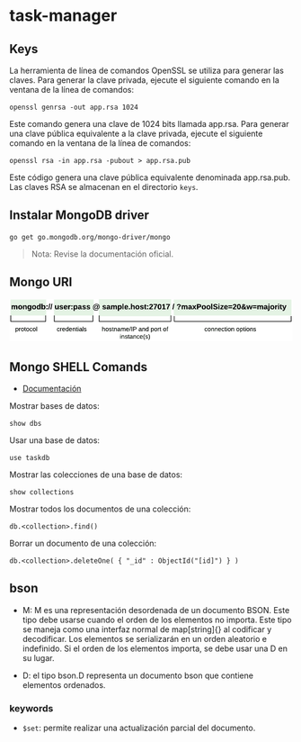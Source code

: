 # task-manager

## Keys

La herramienta de línea de comandos OpenSSL se utiliza para generar las claves.
Para generar la clave privada, ejecute el siguiente comando en la ventana de la
línea de comandos:

```console
openssl genrsa -out app.rsa 1024
```

Este comando genera una clave de 1024 bits llamada app.rsa. Para generar una
clave pública equivalente a la clave privada, ejecute el siguiente comando en la
ventana de la línea de comandos:

```console
openssl rsa -in app.rsa -pubout > app.rsa.pub
```

Este código genera una clave pública equivalente denominada app.rsa.pub. Las
claves RSA se almacenan en el directorio `keys`.

## Instalar MongoDB driver

```console
go get go.mongodb.org/mongo-driver/mongo
```

> Nota: Revise la documentación oficial.

## Mongo URI

![connection uri parts](connection_uri_parts.png)

## Mongo SHELL Comands

- [Documentación](https://www.mongodb.com/docs/manual/reference/mongo-shell/)

Mostrar bases de datos:

```console
show dbs
```

Usar una base de datos:

```console
use taskdb
```

Mostrar las colecciones de una base de datos:

```console
show collections
```

Mostrar todos los documentos de una colección:

```console
db.<collection>.find()
```

Borrar un documento de una colección:

```console
db.<collection>.deleteOne( { "_id" : ObjectId("[id]") } )
```

## bson

- M: M es una representación desordenada de un documento BSON. Este tipo debe
  usarse cuando el orden de los elementos no importa. Este tipo se maneja como
  una interfaz normal de map[string]{} al codificar y decodificar. Los elementos
  se serializarán en un orden aleatorio e indefinido. Si el orden de los
  elementos importa, se debe usar una D en su lugar.

* D: el tipo bson.D representa un documento bson que contiene elementos
  ordenados.

### keywords

- `$set`: permite realizar una actualización parcial del documento.
